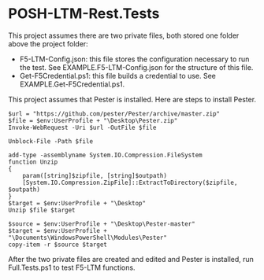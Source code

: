 # POSH-LTM-Rest.Tests

This project assumes there are two private files, both stored one folder above the project folder:
- F5-LTM-Config.json: this file stores the configuration necessary to run the test. See EXAMPLE.F5-LTM-Config.json for the structure of this file.
- Get-F5Credential.ps1: this file builds a credential to use. See EXAMPLE.Get-F5Credential.ps1.

This project assumes that Pester is installed. Here are steps to install Pester.

```
$url = "https://github.com/pester/Pester/archive/master.zip"
$file = $env:UserProfile + "\Desktop\Pester.zip"
Invoke-WebRequest -Uri $url -OutFile $file

Unblock-File -Path $file

add-type -assemblyname System.IO.Compression.FileSystem
function Unzip
{
    param([string]$zipfile, [string]$outpath)
    [System.IO.Compression.ZipFile]::ExtractToDirectory($zipfile, $outpath)
}
$target = $env:UserProfile + "\Desktop"
Unzip $file $target

$source = $env:UserProfile + "\Desktop\Pester-master"
$target = $env:UserProfile + "\Documents\WindowsPowerShell\Modules\Pester"
copy-item -r $source $target
```

After the two private files are created and edited and Pester is installed, run Full.Tests.ps1 to test F5-LTM functions.

